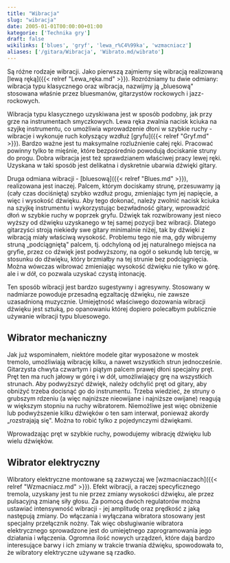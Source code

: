 ```yaml
---
title: "Wibracja"
slug: "wibracja"
date: 2005-01-01T00:00:00+01:00
kategorie: ['Technika gry']
draft: false
wikilinks: ['blues', 'gryf', 'lewa_r%C4%99ka', 'wzmacniacz']
aliases: ['/gitara/Wibracja', 'Wibrato.md/wibrato']
---
```

Są różne rodzaje wibracji. Jako pierwszą zajmiemy się wibracją
realizowaną [lewą ręką]({{< relref "Lewa_ręka.md" >}}). Rozróżniamy tu dwie
odmiany: wibracja typu klasycznego oraz wibracja, nazwijmy ją „bluesową"
stosowana właśnie przez bluesmanów, gitarzystów rockowych i
jazz-rockowych.

Wibracja typu klasycznego uzyskiwana jest w sposób podobny, jak przy
grze na instrumentach smyczkowych. Lewa ręka zwalnia nacisk kciuka na
szyjkę instrumentu, co umożliwia wprowadzenie dłoni w szybkie ruchy
-wibracje i wykonuje ruch kołyszący wzdłuż [gryfu]({{< relref "Gryf.md" >}}).
Bardzo ważne jest tu maksymalne rozluźnienie całej ręki. Pracować
powinny tylko te mięśnie, które bezpośrednio powodują dociskanie struny
do progu. Dobra wibracja jest też sprawdzianem właściwej pracy lewej
ręki. Uzyskana w taki sposób jest delikatna i dyskretnie ubarwia
dźwięki gitary.

Druga odmiana wibracji - [bluesową]({{< relref "Blues.md" >}}), realizowana jest
inaczej. Palcem, którym dociskamy strunę, przesuwamy ją (cały czas
dociśniętą) szybko wzdłuż progu, zmieniając tym jej napięcie, a więc i
wysokość dźwięku. Aby tego dokonać, należy zwolnić nacisk kciuka na
szyjkę instrumentu i wykorzystując bezwładność gitary, wprowadzić dłoń w
szybkie ruchy w poprzek gryfu. Dźwięk tak rozwibrowany jest nieco wyższy
od dźwięku uzyskanego w tej samej pozycji bez wibracji. Dlatego
gitarzyści stroją niekiedy swe gitary minimalnie niżej, tak by dźwięki
z wibracją miały właściwą wysokość. Problemu tego nie ma, gdy wibrujemy
struną „podciągniętą" palcem, tj. odchyloną od jej naturalnego miejsca
na gryfie, przez co dźwięk jest podwyższony, na ogół o sekundę lub
tercję, w stosunku do dźwięku, który brzmiałby na tej strunie bez
podciągnięcia. Można wówczas wibrować zmieniając wysokość dźwięku nie
tylko w górę. ale i w dół, co pozwala uzyskać czystą intonację.

Ten sposób wibracji jest bardzo sugestywny i agresywny. Stosowany w
nadmiarze powoduje przesadną egzaltację dźwięku, nie zawsze uzasadnioną
muzycznie. Umiejętność właściwego dozowania wibracji dźwięku jest
sztuką, po opanowaniu której dopiero polecałbym publicznie używanie
wibracji typu bluesowego.

## Wibrator mechaniczny

Jak już wspominałem, niektóre modele gitar wyposażone w mostek tremolo,
umożliwiają wibrację kilku, a nawet wszystkich strun jednocześnie.
Gitarzysta chwyta czwartym i piątym palcem prawej dłoni specjalny pręt.
Pręt ten ma ruch jałowy w górę i w dół, umożliwiający grę na wszystkich
strunach. Aby podwyższyć dźwięk, należy odchylić pręt od gitary, aby
obniżyć trzeba docisnąć go do instrumentu. Trzeba wiedzieć, że struny o
grubszym rdzeniu (a więc najniższe nieowijane i najniższe owijane)
reagują w większym stopniu na ruchy wibratorem. Niemożliwe jest więc
obniżenie lub podwyższenie kilku dźwięków o ten sam interwał, ponieważ
akordy „rozstrajają się". Można to robić tylko z pojedynczymi dźwiękami.

Wprowadzając pręt w szybkie ruchy, powodujemy wibrację dźwięku lub wielu
dźwięków.

## Wibrator elektryczny

Wibratory elektryczne montowane są zazwyczaj we
[wzmacniaczach]({{< relref "Wzmacniacz.md" >}}). Efekt wibracji, a raczej
specyficznego tremola, uzyskany jest tu nie przez zmiany wysokości
dźwięku, ale przez pulsacyjną zmianę siły głosu. Za pomocą dwóch
regulatorów można ustawiać intensywność wibracji - jej amplitudę oraz
prędkość z jaką następują zmiany. Do włączania i wyłączana wibratora
stosowany jest specjalny przełącznik nożny. Tak więc obsługiwanie
wibratora elektrycznego sprowadzone jest do umiejętnego zaprogramowania
jego działania i włączenia. Ogromna ilość nowych urządzeń, które dają
bardzo interesujące barwy i ich zmiany w trakcie trwania dźwięku,
spowodowała to, że wibratory elektryczne używane są rzadko.

